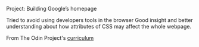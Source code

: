 Project: Building Google’s homepage


Tried to avoid using developers tools in the browser
Good insight and better understanding about how attributes of CSS may affect the whole webpage.


From The Odin Project's [curriculum](http://www.theodinproject.com/web-development-101/html-css)